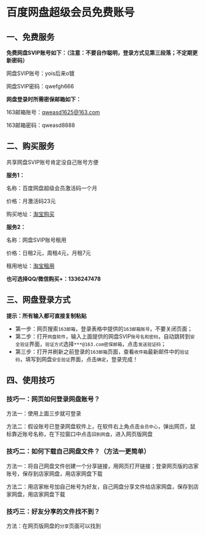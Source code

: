 # 百度网盘超级会员免费账号

## 一、免费服务

**免费网盘SVIP账号如下：（注意：不要自作聪明，登录方式见第三段落；不定期更新密码）** 

网盘SVIP账号：yois后来o镀

网盘SVIP密码：qwefgh666

**网盘登录时所需密保邮箱如下：**

163邮箱账号：qweasd1625@163.com

163邮箱密码：qweasd8888

## **二、购买服务**

共享网盘SVIP账号肯定没自己账号方便

**服务1：**

名称：百度网盘超级会员激活码一个月

价格：月激活码23元

购买地址：[淘宝购买](https://item.taobao.com/item.htm?ft=t&id=614142250531)

**服务2：**

名称：网盘SVIP账号租用

价格：日租2元，周租4元，月租7元

租用地址：[淘宝租用](https://item.taobao.com/item.htm?ft=t&id=614480007543)

**也可选择QQ/微信购买+：1336247478**

## 三、网盘登录方式

**提示：所有输入都可直接复制粘贴**

- 第一步：网页搜索`163邮箱`，登录表格中提供的`163邮箱账号`，不要关闭页面；
- 第二步：打开`网盘软件`，输入上面提供的网盘SVIP`账号名和密码`，自动跳转到`安全验证`界面，`验证方式`选择`***@163.com密保邮箱`，点击`发送验证码`；
- 第三步：打开并刷新之前登录的`163邮箱`页面，查看`收件箱`最新邮件中的`验证码`，填写到网盘`安全验证`界面，点击`确定`，登录完成！

## 四、使用技巧

### 技巧一：网页如何登录网盘账号？

方法一：使用上面三步就可登录

方法二：假设账号已登录网盘软件上，在软件右上角点击`会员中心`，弹出网页，鼠标靠近账号名称，在下拉窗口中点击`回到网盘`，进入网页版网盘

### 技巧二：如何下载自己网盘文件？（方法一更简单）

方法一：将自己网盘文件创建一个分享链接，用网页打开链接；登录网页版的店家账号，保存到店家网盘，用店家网盘下载

方法二：用店家帐号加自己帐号为好友，自己网盘分享文件给店家网盘，保存到店家网盘，用店家网盘下载

### 技巧三：好友分享的文件找不到？

方法：在网页版网盘的`分享`页面可以找到